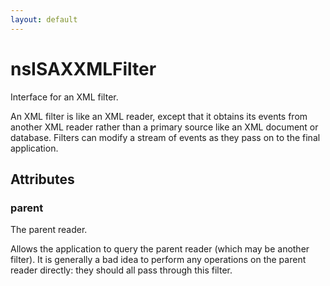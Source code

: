 ```yaml
---
layout: default
---
```


# nsISAXXMLFilter #

Interface for an XML filter.

An XML filter is like an XML reader, except that it obtains its
events from another XML reader rather than a primary source like an
XML document or database.  Filters can modify a stream of events as
they pass on to the final application.


## Attributes ##

### parent ###

The parent reader.

Allows the application to query the parent reader (which may be
another filter).  It is generally a bad idea to perform any
operations on the parent reader directly: they should all pass
through this filter.

